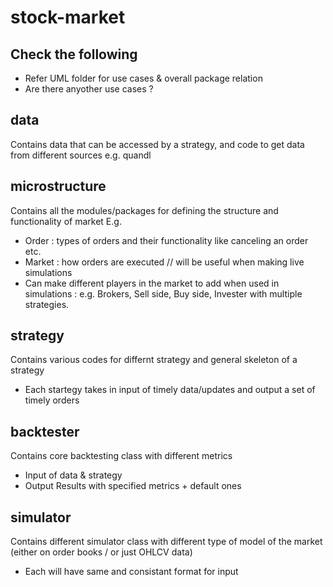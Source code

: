 # stock-market

## Check the following
+ Refer UML folder for use cases & overall package relation
+ Are there anyother use cases ?


## data 
Contains data that can be accessed by a strategy, and code to get data from different sources e.g. quandl


## microstructure
Contains all the modules/packages for defining the structure and functionality of market E.g. 
  * Order : types of orders and their functionality like canceling an order etc.
  * Market : how orders are executed // will be useful when making live simulations
  * Can make different players in the market to add when used in simulations : e.g. Brokers, Sell side, Buy side, Invester with multiple strategies.
  
## strategy
Contains various codes for differnt strategy and general skeleton of a strategy

* Each startegy takes in input of timely data/updates and output a set of timely orders


## backtester
Contains core backtesting class with different metrics
* Input of data & strategy
* Output Results with specified metrics + default ones

## simulator 
Contains different simulator class with different type of model of the market (either on order books / or just OHLCV data)
* Each will have same and consistant format for input
